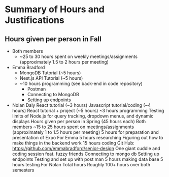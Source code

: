 # Summary of Hours and Justifications
## Hours given per person in Fall
 * Both members
   - ~25 to 30 hours spent on weekly meetings/assignments (approximately 1.5 to 2 hours per meeting)
 * Emma Bradford
   - MongoDB Tutorial (~5 hours)
   - Nest.js API Tutorial (~5 hours)
   - ~10 hours programming (see back-end in code repository)
     - Postman
     - Connecting to MongoDB
     - Setting up endpoints
 * Nolan Daly
React tutorial (~3 hours)
Javascript tutorial/coding (~4 hours)
React tutorial + project (~5 hours)
~3 hours programming
Testing limits of Node.js for query tracking, dropdown menus, and dynamic displays
Hours given per person in Spring (45 hours each)
Both members
~15 to 25 hours spent on meetings/assignments (approximately 1 to 1.5 hours per meeting)
5 hours for preparation and presentation of Expo
For Emma 
5 hours researching
Figuring out how to make things in the backend work
15 hours coding
Git Hub: https://github.com/emmabradford/senior-design
One giant cuddle and coding session feat. fuzzy friends
Connecting to mongo db
Setting up endpoints
Testing and set up with post man
5 hours making data base
5 hours testing
For Nolan
Total hours
Roughly 100+ hours over both semesters
